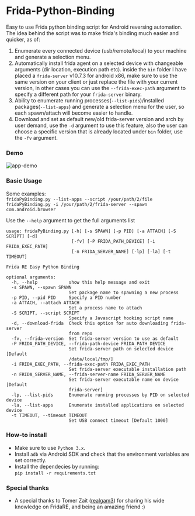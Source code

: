 # Frida-Python-Binding
Easy to use Frida python binding script for Android reversing automation.
The idea behind the script was to make frida's binding much easier and quicker, as of:
1. Enumerate every connected device (usb/remote/local) to your machine and generate a selection menu. 
2. Automatically install frida agent on a selected device with changeable arguments (dir location, execution path etc). inside the `bin` folder I have placed a `frida-server` v10.7.3 for android x86, make sure to use the same version on your client or just replace the file with your current version, in other cases you can use the `--frida-exec-path` argument to specify a different path for your `frida-server` binary.
3. Ability to enumerate running processes(`--list-pids`)/installed packages(`--list-apps`) and generate a selection menu for the user, so each spawn/attach will become easier to handle.
4. Download and set as default new/old frida-server version and arch by user demand, use the `-d` argument to use this feature, also the user can choose a specific version that is already located under `bin` folder, use the `-fv` argument.

### Demo

![app-demo](https://i.imgur.com/SyNcaix.gif)

### Basic Usage
Some examples:  
`fridaPyBinding.py --list-apps --script /your/path/2/file`  
`fridaPyBinding.py -i /your/path/2/frida-server --spawn com.android.browser`  

Use the `--help` argument to get the full arguments list
```
usage: fridaPyBinding.py [-h] [-s SPAWN] [-p PID] [-a ATTACH] [-S SCRIPT] [-d]
                         [-fv] [-P FRIDA_PATH_DEVICE] [-i FRIDA_EXEC_PATH]
                         [-n FRIDA_SERVER_NAME] [-lp] [-la] [-t TIMEOUT]

Frida RE Easy Python Binding

optional arguments:
  -h, --help            show this help message and exit
  -s SPAWN, --spawn SPAWN
                        Set package name to spawning a new process
  -p PID, --pid PID     Specify a PID number
  -a ATTACH, --attach ATTACH
                        Set a process name to attach
  -S SCRIPT, --script SCRIPT
                        Specify a Javascript hooking script name
  -d, --download-frida  Check this option for auto downloading frida-server
                        from repo
  -fv, --frida-version  Set frida-server version to use as default
  -P FRIDA_PATH_DEVICE, --frida-path-device FRIDA_PATH_DEVICE
                        Set frida-server path on selected device [Default
                        /data/local/tmp/]
  -i FRIDA_EXEC_PATH, --frida-exec-path FRIDA_EXEC_PATH
                        Set frida-server executable installation path
  -n FRIDA_SERVER_NAME, --frida-server-name FRIDA_SERVER_NAME
                        Set frida-server executable name on device [Default
                        frida-server]
  -lp, --list-pids      Enumerate running processes by PID on selected device
  -la, --list-apps      Enumerate installed applications on selected device
  -t TIMEOUT, --timeout TIMEOUT
                        Set USB connect timeout [Default 1000]
```

### How-to install
  * Make sure to use `Python 3.x`.
  * Install `adb` via Android SDK and check that the environment variables are set correctly.
  * Install the dependecies by running:  
    `pip install -r requirements.txt`

### Special thanks
  * A special thanks to Tomer Zait ([realgam3](https://github.com/realgam3)) for sharing his wide knowledge on FridaRE, and being an amazing friend :)